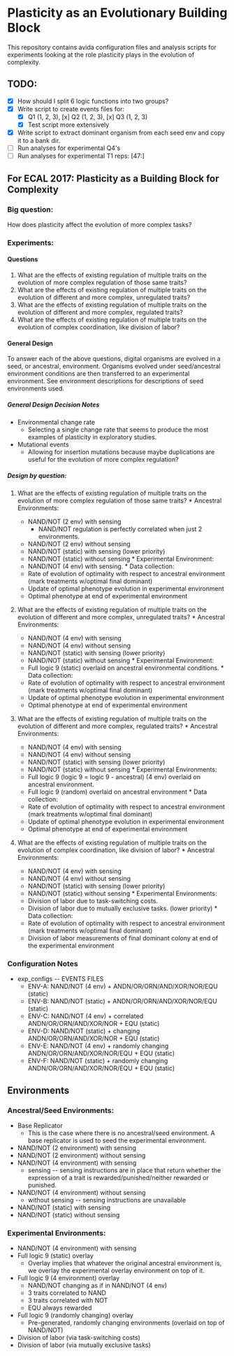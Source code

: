 # Plasticity as an Evolutionary Building Block
This repository contains avida configuration files and analysis scripts for experiments looking at the role plasticity plays in the evolution of complexity.

## TODO:
  * [x] How should I split 6 logic functions into two groups?
  * [x] Write script to create events files for:
    * [x] Q1 (1, 2, 3), [x] Q2 (1, 2, 3), [x] Q3 (1, 2, 3)
    * [x] Test script more extensively
  * [x] Write script to extract dominant organism from each seed env and copy it to a bank dir.
  * [ ] Run analyses for experimental Q4's
  * [ ] Run analyses for experimental T1 reps: [47:]
## For ECAL 2017: Plasticity as a Building Block for Complexity
### Big question:
How does plasticity affect the evolution of more complex tasks?

### Experiments:
#### Questions
  1. What are the effects of existing regulation of multiple traits on the evolution of more complex regulation of those same traits?
  2. What are the effects of existing regulation of multiple traits on the evolution of different and more complex, unregulated traits?
  3. What are the effects of existing regulation of multiple traits on the evolution of different and more complex, regulated traits?
  4. What are the effects of existing regulation of multiple traits on the evolution of complex coordination, like division of labor?

#### General Design
To answer each of the above questions, digital organisms are evolved in a seed, or ancestral, environment. Organisms evolved under seed/ancestral environment conditions are then transferred to an experimental environment. See environment descriptions for descriptions of seed environments used.

##### General Design Decision Notes
  * Environmental change rate
    - Selecting a single change rate that seems to produce the most examples of plasticity in exploratory studies.
  * Mutational events
    - Allowing for insertion mutations because maybe duplications are useful for the evolution of more complex regulation?


##### Design by question:
  1. What are the effects of existing regulation of multiple traits on the evolution of more complex regulation of those same traits?
    * Ancestral Environments:
      - NAND/NOT (2 env) with sensing
        - NAND/NOT regulation is perfectly correlated when just 2 environments.
      - NAND/NOT (2 env) without sensing
      - NAND/NOT (static) with sensing (lower priority)
      - NAND/NOT (static) without sensing
    * Experimental Environment:
      - NAND/NOT (4 env) with sensing.
    * Data collection:
     - Rate of evolution of optimality with respect to ancestral environment (mark treatments w/optimal final dominant)
     - Update of optimal phenotype evolution in experimental environment
     - Optimal phenotype at end of experimental environment

  2. What are the effects of existing regulation of multiple traits on the evolution of different and more complex, unregulated traits?
    * Ancestral Environments:
      - NAND/NOT (4 env) with sensing
      - NAND/NOT (4 env) without sensing
      - NAND/NOT (static) with sensing (lower priority)
      - NAND/NOT (static) without sensing
    * Experimental Environment:
      - Full logic 9 (static) overlaid on ancestral environmental conditions.
    * Data collection:
      - Rate of evolution of optimality with respect to ancestral environment (mark treatments w/optimal final dominant)
      - Update of optimal phenotype evolution in experimental environment
      - Optimal phenotype at end of experimental environment

  3. What are the effects of existing regulation of multiple traits on the evolution of different and more complex, regulated traits?
    * Ancestral Environments:
      - NAND/NOT (4 env) with sensing
      - NAND/NOT (4 env) without sensing
      - NAND/NOT (static) with sensing (lower priority)
      - NAND/NOT (static) without sensing
    * Experimental Environments:
      - Full logic 9 (logic 9 = logic 9 - ancestral) (4 env) overlaid on ancestral environment.
      - Full logic 9 (random) overlaid on ancestral environment
    * Data collection:
      - Rate of evolution of optimality with respect to ancestral environment (mark treatments w/optimal final dominant)
      - Update of optimal phenotype evolution in experimental environment
      - Optimal phenotype at end of experimental environment

  4. What are the effects of existing regulation of multiple traits on the evolution of complex coordination, like division of labor?
    * Ancestral Environments:
      - NAND/NOT (4 env) with sensing
      - NAND/NOT (4 env) without sensing
      - NAND/NOT (static) with sensing (lower priority)
      - NAND/NOT (static) without sensing
    * Experimental Environments:
      - Division of labor due to task-switching costs.
      - Division of labor due to mutually exclusive tasks. (lower priority)
    * Data collection:
      - Rate of evolution of optimality with respect to ancestral environment (mark treatments w/optimal final dominant)
      - Division of labor measurements of final dominant colony at end of the experimental environment

### Configuration Notes
  * exp_configs -- EVENTS FILES
    * ENV-A: NAND/NOT (4 env) + ANDN/OR/ORN/AND/XOR/NOR/EQU (static)
    * ENV-B: NAND/NOT (static) + ANDN/OR/ORN/AND/XOR/NOR/EQU (static)
    * ENV-C: NAND/NOT (4 env) + correlated ANDN/OR/ORN/AND/XOR/NOR + EQU (static)
    * ENV-D: NAND/NOT (static) + changing ANDN/OR/ORN/AND/XOR/NOR + EQU (static)
    * ENV-E: NAND/NOT (4 env) + randomly changing ANDN/OR/ORN/AND/XOR/NOR/EQU + EQU (static)
    * ENV-F: NAND/NOT (static) + randomly changing ANDN/OR/ORN/AND/XOR/NOR/EQU + EQU (static)
## Environments

### Ancestral/Seed Environments:
  * Base Replicator
    - This is the case where there is no ancestral/seed environment. A base replicator is used to seed the experimental environment.
  * NAND/NOT (2 environment) with sensing
  * NAND/NOT (2 environment) without sensing
  * NAND/NOT (4 environment) with sensing
    * sensing -- sensing instructions are in place that return whether the expression of a trait is rewarded/punished/neither rewarded or punished.
  * NAND/NOT (4 environment) without sensing
    * without sensing -- sensing instructions are unavailable
  * NAND/NOT (static) with sensing
  * NAND/NOT (static) without sensing

### Experimental Environments:
  * NAND/NOT (4 environment) with sensing
  * Full logic 9 (static) overlay
    * Overlay implies that whatever the original ancestral environment is, we overlay the experimental overlay environment on top of it.
  * Full logic 9 (4 environment) overlay
    * NAND/NOT changing as if in NAND/NOT (4 env)
    * 3 traits correlated to NAND
    * 3 traits correlated with NOT
    * EQU always rewarded
  * Full logic 9 (randomly changing) overlay
    * Pre-generated, randomly changing environments (overlaid on top of NAND/NOT)
  * Division of labor (via task-switching costs)
  * Division of labor (via mutually exclusive tasks)
